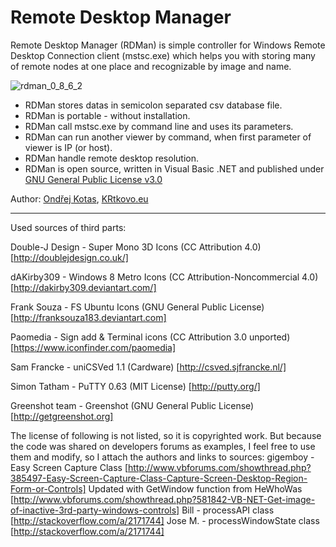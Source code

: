 ﻿Remote Desktop Manager
======================

Remote Desktop Manager (RDMan) is simple controller for Windows Remote Desktop Connection client (mstsc.exe) which helps you with storing many of remote nodes at one place and recognizable by image and name.

![rdman_0_8_6_2](https://cloud.githubusercontent.com/assets/6234196/8649519/5d98485a-296b-11e5-9447-61ee48315c72.png)

* RDMan stores datas in semicolon separated csv database file.
* RDMan is portable - without installation.
* RDMan call mstsc.exe by command line and uses its parameters.
* RDMan can run another viewer by command, when first parameter of viewer is IP (or host).
* RDMan handle remote desktop resolution.
* RDMan is open source, written in Visual Basic .NET and published under [GNU General Public License v3.0](http://www.gnu.org/licenses/gpl-3.0.txt)

Author: [Ondřej Kotas](mailto:ok@krtkovo.eu), [KRtkovo.eu](http://krtkovo.eu/)

---------------------------------------------------------------------------------------------
Used sources of third parts:

Double-J Design - Super Mono 3D Icons (CC Attribution 4.0)
[http://doublejdesign.co.uk/]

dAKirby309 - Windows 8 Metro Icons (CC Attribution-Noncommercial 4.0)
[http://dakirby309.deviantart.com/]

Frank Souza - FS Ubuntu Icons (GNU General Public License)
[http://franksouza183.deviantart.com]

Paomedia - Sign add & Terminal icons (CC Attribution 3.0 unported)
[https://www.iconfinder.com/paomedia]

Sam Francke - uniCSVed 1.1 (Cardware)
[http://csved.sjfrancke.nl/]

Simon Tatham - PuTTY 0.63 (MIT License)
[http://putty.org/]

Greenshot team - Greenshot (GNU General Public License)
[http://getgreenshot.org]

The license of following is not listed, so it is copyrighted work. But because the code was shared on developers forums as examples, I feel free to use them and modify, so I attach the authors and links to sources:
gigemboy - Easy Screen Capture Class [http://www.vbforums.com/showthread.php?385497-Easy-Screen-Capture-Class-Capture-Screen-Desktop-Region-Form-or-Controls]
Updated with GetWindow function from HeWhoWas [http://www.vbforums.com/showthread.php?581842-VB-NET-Get-image-of-inactive-3rd-party-windows-controls]
Bill - processAPI class [http://stackoverflow.com/a/2171744]
Jose M. - processWindowState class [http://stackoverflow.com/a/2171744]
